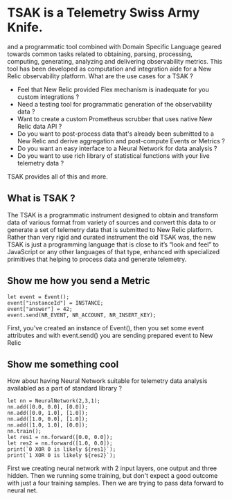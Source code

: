 # TSAK is a Telemetry Swiss Army Knife.

and a programmatic tool combined with Domain Specific Language geared towards common tasks related to obtaining, parsing, processing, computing, generating, analyzing and delivering observability metrics. This tool has been developed as computation and integration aide for a New Relic observability platform. What are the use cases for a TSAK ?

* Feel that New Relic provided Flex mechanism is inadequate for you custom integrations ?
* Need a testing tool for programmatic generation of the observability data ?
* Want to create a custom Prometheus scrubber that uses native New Relic data API ?
* Do you want to post-process data that's already been submitted to a New Relic and derive aggregation and post-compute Events or Metrics ?
* Do you want an easy interface to a Neural Network for data analysis ?
* Do you want to use rich library of statistical functions with your live telemetry data ?

TSAK provides all of this and more.

## What is TSAK ?

The TSAK is a programmatic instrument designed to obtain and  transform data of various format from variety of sources and convert this data to or generate a set of telemetry data that is submitted to New Relic platform. Rather than very rigid and curated instrument the old TSAK was, the new TSAK is just a programming language that is close to it’s “look and feel” to JavaScript or any other languages of that type, enhanced with specialized primitives that helping to process data and generate telemetry.

## Show me how you send a Metric

```lang=rust
let event = Event();
event["instanceId"] = INSTANCE;
event["answer"] = 42;
event.send(NR_EVENT, NR_ACCOUNT, NR_INSERT_KEY);
```

First, you've created an instance of Event(), then you set some event attributes and with event.send() you are sending prepared event to New Relic

## Show me something cool

How about having Neural Network suitable for telemetry data analysis availabled as a part of standard library ?

```lang=rust
let nn = NeuralNetwork(2,3,1);
nn.add([0.0, 0.0], [0.0]);
nn.add([0.0, 1.0], [1.0]);
nn.add([1.0, 0.0], [1.0]);
nn.add([1.0, 1.0], [0.0]);
nn.train();
let res1 = nn.forward([0.0, 0.0]);
let res2 = nn.forward([1.0, 0.0]);
print(`0 XOR 0 is likely ${res1}`);
print(`1 XOR 0 is likely ${res2}`);
```

First we creating neural network with 2 input layers, one output and three hidden. Then we running some training, but don't expect a good outcome with just a four training samples. Then we are trying to pass data forward to neural net.
